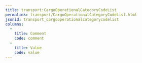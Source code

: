 ```yaml
---
title: transport:CargoOperationalCategoryCodeList
permalink: transport/CargoOperationalCategoryCodeList.html
jsonid: transport_cargooperationalcategorycodelist
columns:
  - 
    title: Comment
    code: comment
  - 
    title: Value
    code: value
---
```

